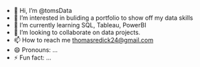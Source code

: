 - 👋 Hi, I’m @tomsData
- 👀 I’m interested in buliding a portfolio to show off my data skills
- 🌱 I’m currently learning SQL, Tableau, PowerBI
- 💞️ I’m looking to collaborate on data projects.
- 📫 How to reach me thomasredick24@gmail.com
- 😄 Pronouns: ...
- ⚡ Fun fact: ...

<!---
tomsData/tomsData is a ✨ special ✨ repository because its `README.md` (this file) appears on your GitHub profile.
You can click the Preview link to take a look at your changes.
--->

